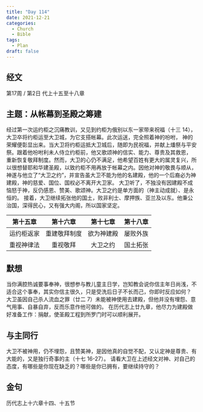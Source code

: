 ```yaml
---
title: "Day 114"
date: 2021-12-21
categories:
  - Church
  - Bible
tags:
  - Plan
draft: false
---
```


## 经文
第17周 / 第2日 代上十五至十八章

## 主题：从帐幕到圣殿之筹建
经过第一次运约柜之沉痛教训，又见到约柜为俄别以东一家带来祝福（十三  14），大卫卒将约柜运至大卫城，为它支搭帐幕。此次运送，完全照着神的吩咐，
神的荣耀便彰显出来。当大卫将约柜运抵大卫城后，随即为民祝福，并献上燔祭与平安祭。跟着他吩咐利未人侍立约柜前，他又歌颂神的信实、能力、尊贵及其救恩，
重新恢复敬拜制度。然而，大卫的心仍不满足，他希望百姓有更大的属灵复兴，所以很想替耶和华建圣殿，以致约柜不用再放于帐幕之内。因他对神的敬畏与顺从，
神遂与他立了“大卫之约”，并宣告虽大卫不能为他的名建殿，他的一个后裔必为神建殿，神的慈爱、国位、国权必不离开大卫家。
大卫听了，不独没有因建殿不成恼怒于神，反仍感恩、赞美、歌颂神。大卫之约是单方面的（神主动成就）、是永恒的。
接着，大卫继续拓张他的国土，败非利士、摩押族、亚兰及以东。他秉公治国，深得民心，又有强大内阁，所以国家坚定。

| 第十五章  | 第十六章   | 第十七章  | 第十八章 |
| :-----: | :------: | :-----: | :----: |
| 运约柜返家 | 重建敬拜制度 | 欲为神建殿 | 屡败外族 |
| 重视神律法 | 重视敬拜   | 大卫之约  | 国土拓张 |

## 默想
当你满腔热诚要事奉神，很想参与教儿童主日学，岂知教会说你信主年日尚浅，不适合这个事奉，其实你信主很久，只是受洗后日子不长而己，你即时反应如何？
大卫虽因自己杀人流血之罪（廿二  7）未能被神使用去建殿，但他并没有埋怨、意气用事、自暴自弃，反而乐意作他可做的。
在历代志上廿九章，他尽力为建殿做好准备工作：捐献，使圣殿工程到所罗门时可以顺利展开。

## 与主同行
大卫不被神用，仍不埋怨，且赞美神，是因他真的自觉不配，又认定神是尊贵、有大能的，又是独行奇事的主（十七  16-27）。
请看大卫在上述经文对神、对自己的态度，有哪些是你现在缺乏的？哪些是你已拥有，要继续持守的？

## 金句
历代志上十六章十四、十五节

[comment]: <> (## 附录)

